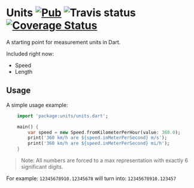 # Units [![Pub][pub_version]]() ![Travis status][travis_status] [![Coverage Status][coverage_status]][coverage_page]

A starting point for measurement units in Dart.

Included right now:

- Speed
- Length

## Usage

A simple usage example:

```dart
    import 'package:units/units.dart';

    main() {
        var speed = new Speed.fromKilometerPerHour(value: 360.0);
        print('360 km/h are ${speed.inMeterPerSecond} m/s');
        print('360 km/h are ${speed.inMeterPerSecond} mi/h');
    }
```

>Note: All numbers are forced to a max representation with exactly 6 significant digits.

For example: `12345678910.12345678` will turn into: `12345678910.123457`

[travis_status]: https://travis-ci.org/yeradis/units.dart.svg?branch=master
[coverage_page]: https://coveralls.io/github/yeradis/units.dart?branch=master
[coverage_status]: https://coveralls.io/repos/github/yeradis/units.dart/badge.svg?branch=master
[pub_version]: https://img.shields.io/pub/v/units.svg